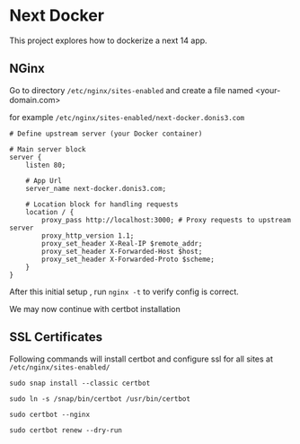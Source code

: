 # Next Docker

This project explores how to dockerize a next 14 app.

## NGinx

Go to directory `/etc/nginx/sites-enabled` and create a file named
<your-domain.com>

for example `/etc/nginx/sites-enabled/next-docker.donis3.com`

```nginx
# Define upstream server (your Docker container)

# Main server block
server {
    listen 80;

    # App Url
    server_name next-docker.donis3.com;

    # Location block for handling requests
    location / {
        proxy_pass http://localhost:3000; # Proxy requests to upstream server
        proxy_http_version 1.1;
        proxy_set_header X-Real-IP $remote_addr;
        proxy_set_header X-Forwarded-Host $host;
        proxy_set_header X-Forwarded-Proto $scheme;
    }
}
```

After this initial setup , run `nginx -t` to verify config is correct.

We may now continue with certbot installation

## SSL Certificates

Following commands will install certbot and configure ssl for all sites at `/etc/nginx/sites-enabled/`

`sudo snap install --classic certbot`

`sudo ln -s /snap/bin/certbot /usr/bin/certbot`

`sudo certbot --nginx`

`sudo certbot renew --dry-run`
